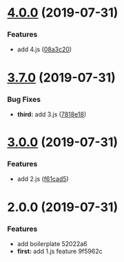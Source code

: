 # [4.0.0](https://github.com/newyork-anthonyng/conventional-changelog-demo/compare/v3.7.0...v4.0.0) (2019-07-31)


### Features

* add 4.js ([08a3c20](https://github.com/newyork-anthonyng/conventional-changelog-demo/commit/08a3c20))



# [3.7.0](https://github.com/newyork-anthonyng/conventional-changelog-demo/compare/v3.0.0...v3.7.0) (2019-07-31)


### Bug Fixes

* **third:** add 3.js ([7818e18](https://github.com/newyork-anthonyng/conventional-changelog-demo/commit/7818e18))



# [3.0.0](https://github.com/newyork-anthonyng/conventional-changelog-demo/compare/v2.0.0...v3.0.0) (2019-07-31)


### Features

* add 2.js ([f61cad5](https://github.com/newyork-anthonyng/conventional-changelog-demo/commit/f61cad5))



# 2.0.0 (2019-07-31)


### Features

* add boilerplate 52022a6
* **first:** add 1.js feature 9f5962c



